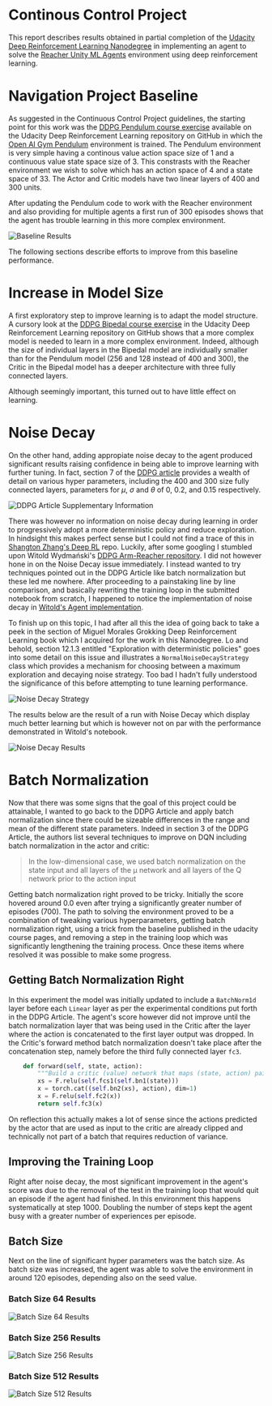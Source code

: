 # Continous Control Project
This report describes results obtained in partial completion of the [Udacity Deep Reinforcement Learning Nanodegree](https://www.udacity.com/course/deep-reinforcement-learning-nanodegree--nd893) in implementing an agent to solve the [Reacher Unity ML Agents](https://github.com/Unity-Technologies/ml-agents/blob/master/docs/Learning-Environment-Examples.md#reacher) environment using deep reinforcement learning.
# Navigation Project Baseline
As suggested in the Continuous Control Project guidelines, the starting point for this work was the [DDPG Pendulum course exercise](https://github.com/udacity/deep-reinforcement-learning/tree/master/ddpg-pendulum) available on the Udacity Deep Reinforcement Learning repository on GitHub in which the [Open AI Gym Pendulum](https://gym.openai.com/envs/Pendulum-v0/) environment is trained. The Pendulum environment is very simple having a continous value action space size of 1 and a continuous value state space size of 3. This constrasts with the Reacher environment we wish to solve which has an action space of 4 and a state space of 33. The Actor and Critic models have two linear layers of 400 and 300 units.

After updating the Pendulum code to work with the Reacher environment and also providing for multiple agents a first run of 300 episodes shows that the agent has trouble learning in this more complex environment.

![Baseline Results](./images/baseline-results.png)

The following sections describe efforts to improve from this baseline performance.

# Increase in Model Size

A first exploratory step to improve learning is to adapt the model structure.  A cursory look at the [DDPG Bipedal course exercise](https://github.com/udacity/deep-reinforcement-learning/tree/master/ddpg-bipedal) in the Udacity Deep Reinforcement Learning repository on GitHub shows that a more complex model is needed to learn in a more complex environment.  Indeed, although the size of individual layers in the Bipedal model are individually smaller than for the Pendulum model (256 and 128 instead of 400 and 300), the Critic in the Bipedal model has a deeper architecture with three fully connected layers.

Although seemingly important, this turned out to have little effect on learning.

# Noise Decay

On the other hand, adding appropiate noise decay to the agent produced significant results raising confidence in being able to improve learning with further tuning.  In fact, section 7 of the [DDPG article](https://arxiv.org/abs/1509.02971) provides a wealth of detail on various hyper parameters, including the 400 and 300 size fully connected layers, parameters for $\mu$, $\sigma$ and $\theta$ of 0, 0.2, and 0.15 respectively.

![DDPG Article Supplementary Information](images/ddpg-article-supplementary-info.png)

There was however no information on noise decay during learning in order to progressively adopt a more deterministic policy and reduce exploration.  In hindsight this makes perfect sense but I could not find a trace of this in [Shangton Zhang's Deep RL](https://github.com/ShangtongZhang/DeepRL) repo. Luckily, after some googling I stumbled upon Witold Wydmański's [DDPG Arm-Reacher repository](https://github.com/wwydmanski/DDPG-arm-reacher).  I did not however hone in on the Noise Decay issue immediately.  I instead wanted to try techniques pointed out in the DDPG Article like batch normalization but these led me nowhere.  After proceeding to a painstaking line by line comparison, and basically rewriting the training loop in the submitted notebook from scratch, I happened to notice the implementation of noise decay in [Witold's Agent implementation](https://github.com/wwydmanski/DDPG-arm-reacher/blob/master/brain/agent.py#L61).

To finish up on this topic, I had after all this the idea of going back to take a peek in the section of Miguel Morales Grokking Deep Reinforcement Learning book which I acquired for the work in this Nanodegree.  Lo and behold, section 12.1.3 entitled "Exploration with deterministic policies" goes into some detail on this issue and illustrates a `NormalNoiseDecayStrategy` class which provides a mechanism for choosing between a maximum exploration and decaying noise strategy.  Too bad I hadn't fully understood the significance of this before attempting to tune learning performance.

![Noise Decay Strategy](images/grokking-deep-learning-noise-decay.png)

The results below are the result of a run with Noise Decay which display much better learning but which is however not on par with the performance demonstrated in Witold's notebook.

![Noise Decay Results](images/noise-decay-results.png)

# Batch Normalization

Now that there was some signs that the goal of this project could be attainable, I wanted to go back to the DDPG Article and apply batch normalization since there could be sizeable differences in the range and mean of the different state parameters. Indeed in section 3 of the DDPG Article, the authors list several techniques to improve on DQN including batch normalization in the actor and critic:

> In the low-dimensional case, we used batch normalization on the state input and all layers of the μ network and all layers of the Q network prior to the action input

Getting batch normalization right proved to be tricky.  Initially the score hovered around 0.0 even after trying a significantly greater number of episodes (700).  The path to solving the environment proved to be a combination of tweaking various hyperparameters, getting batch normalization right, using a trick from the baseline published in the udacity course pages, and removing a step in the training loop which was significantly lengthening the training process. Once these items where resolved it was possible to make some progress.

## Getting Batch Normalization Right

In this experiment the model was initially updated to include a `BatchNorm1d` layer before each `Linear` layer as per the experimental conditions put forth in the DDPG Article. The agent's score however did not improve until the batch normalization layer that was being used in the Critic after the layer where the action is concatenated to the first layer output was dropped.  In the Critic's forward method batch normalization doesn't take place after the concatenation step, namely before the third fully connected layer `fc3`.

```python
    def forward(self, state, action):
        """Build a critic (value) network that maps (state, action) pairs -> Q-values."""
        xs = F.relu(self.fcs1(self.bn1(state)))
        x = torch.cat((self.bn2(xs), action), dim=1)
        x = F.relu(self.fc2(x))
        return self.fc3(x)
```

On reflection this actually makes a lot of sense since the actions predicted by the actor that are used as input to the critic are already clipped and technically not part of a batch that requires reduction of variance.

## Improving the Training Loop
Right after noise decay, the most significant improvement in the agent's score was due to the removal of the test in the training loop that would quit an episode if the agent had finished.  In this environment this happens systematically at step 1000. Doubling the number of steps kept the agent busy with a greater number of experiences per episode.

## Batch Size

Next on the line of significant hyper parameters was the batch size.  As batch size was increased, the agent was able to solve the environment in around 120 episodes, depending also on the seed value.

### Batch Size 64 Results
![Batch Size 64 Results](images/batch-normalization-batch-size-64.png)

### Batch Size 256 Results
![Batch Size 256 Results](images/batch-normalization-batch-size-256.png)

### Batch Size 512 Results
![Batch Size 512 Results](images/batch-normalization-batch-size-512.png)

